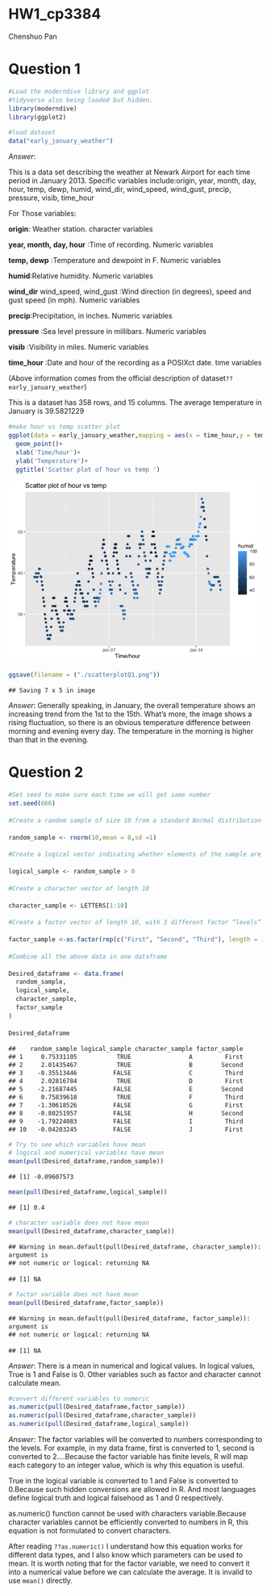 HW1_cp3384
================
Chenshuo Pan

# Question 1

``` r
#Load the moderndive library and ggplot
#tidyverse also being loaded but hidden.
library(moderndive)
library(ggplot2)
```

``` r
#load dataset
data("early_january_weather")
```

*Answer*:

This is a data set describing the weather at Newark Airport for each
time period in January 2013. Specific variables include:origin, year,
month, day, hour, temp, dewp, humid, wind_dir, wind_speed, wind_gust,
precip, pressure, visib, time_hour

For Those variables:

**origin**: Weather station. character variables

**year, month, day, hour** :Time of recording. Numeric variables

**temp, dewp** :Temperature and dewpoint in F. Numeric variables

**humid**:Relative humidity. Numeric variables

**wind_dir** wind_speed, wind_gust :Wind direction (in degrees), speed
and gust speed (in mph). Numeric variables

**precip**:Precipitation, in inches. Numeric variables

**pressure** :Sea level pressure in millibars. Numeric variables

**visib** :Visibility in miles. Numeric variables

**time_hour** :Date and hour of the recording as a POSIXct date. time
variables

(Above information comes from the official description of
dataset`??early_january_weather`)

This is a dataset has 358 rows, and 15 columns. The average temperature
in January is 39.5821229

``` r
#make hour vs temp scatter plot
ggplot(data = early_january_weather,mapping = aes(x = time_hour,y = temp,color = humid))+
  geom_point()+
  xlab('Time/hour')+
  ylab('Temperature')+
  ggtitle('Scatter plot of hour vs temp ')
```

![](hw1-cp3384_files/figure-gfm/draw%20scatter%20plot-1.png)<!-- -->

``` r
ggsave(filename = ("./scatterplotQ1.png"))
```

    ## Saving 7 x 5 in image

*Answer*: Generally speaking, in January, the overall temperature shows
an increasing trend from the 1st to the 15th. What’s more, the image
shows a rising fluctuation, so there is an obvious temperature
difference between morning and evening every day. The temperature in the
morning is higher than that in the evening.

# Question 2

``` r
#Set seed to make sure each time we will get same number
set.seed(666)

#Create a random sample of size 10 from a standard Normal distribution

random_sample <- rnorm(10,mean = 0,sd =1)

#Create a logical vector indicating whether elements of the sample are greater than 0

logical_sample <- random_sample > 0

#Create a character vector of length 10

character_sample <- LETTERS[1:10]

#Create a factor vector of length 10, with 3 different factor “levels”

factor_sample <-as.factor(rep(c("First", "Second", "Third"), length = 10))

#Combine all the above data in one dataframe

Desired_dataframe <- data.frame(
  random_sample,
  logical_sample,
  character_sample,
  factor_sample
)

Desired_dataframe
```

    ##    random_sample logical_sample character_sample factor_sample
    ## 1     0.75331105           TRUE                A         First
    ## 2     2.01435467           TRUE                B        Second
    ## 3    -0.35513446          FALSE                C         Third
    ## 4     2.02816784           TRUE                D         First
    ## 5    -2.21687445          FALSE                E        Second
    ## 6     0.75839618           TRUE                F         Third
    ## 7    -1.30618526          FALSE                G         First
    ## 8    -0.80251957          FALSE                H        Second
    ## 9    -1.79224083          FALSE                I         Third
    ## 10   -0.04203245          FALSE                J         First

``` r
# Try to see which variables have mean
# logical and numerical variables have mean
mean(pull(Desired_dataframe,random_sample))
```

    ## [1] -0.09607573

``` r
mean(pull(Desired_dataframe,logical_sample))
```

    ## [1] 0.4

``` r
# character variable does not have mean
mean(pull(Desired_dataframe,character_sample))
```

    ## Warning in mean.default(pull(Desired_dataframe, character_sample)): argument is
    ## not numeric or logical: returning NA

    ## [1] NA

``` r
# factor variable does not have mean
mean(pull(Desired_dataframe,factor_sample))
```

    ## Warning in mean.default(pull(Desired_dataframe, factor_sample)): argument is
    ## not numeric or logical: returning NA

    ## [1] NA

*Answer*: There is a mean in numerical and logical values. In logical
values, True is 1 and False is 0. Other variables such as factor and
character cannot calculate mean.

``` r
#convert different variables to numeric
as.numeric(pull(Desired_dataframe,factor_sample))
as.numeric(pull(Desired_dataframe,character_sample))
as.numeric(pull(Desired_dataframe,logical_sample))
```

*Answer*: The factor variables will be converted to numbers
corresponding to the levels. For example, in my data frame, first is
converted to 1, second is converted to 2….Because the factor variable
has finite levels, R will map each category to an integer value, which
is why this equation is useful.

True in the logical variable is converted to 1 and False is converted to
0.Because such hidden conversions are allowed in R. And most languages
define logical truth and logical falsehood as 1 and 0 respectively.

as.numeric() function cannot be used with characters variable.Because
character variables cannot be efficiently converted to numbers in R,
this equation is not formulated to convert characters.

After reading `??as.numeric()` I understand how this equation works for
different data types, and I also know which parameters can be used to
mean. It is worth noting that for the factor variable, we need to
convert it into a numerical value before we can calculate the average.
It is invalid to use `mean()` directly.
